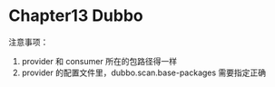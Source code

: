 # Chapter13 Dubbo
注意事项：
1. provider 和 consumer 所在的包路径得一样
2. provider 的配置文件里，dubbo.scan.base-packages 需要指定正确